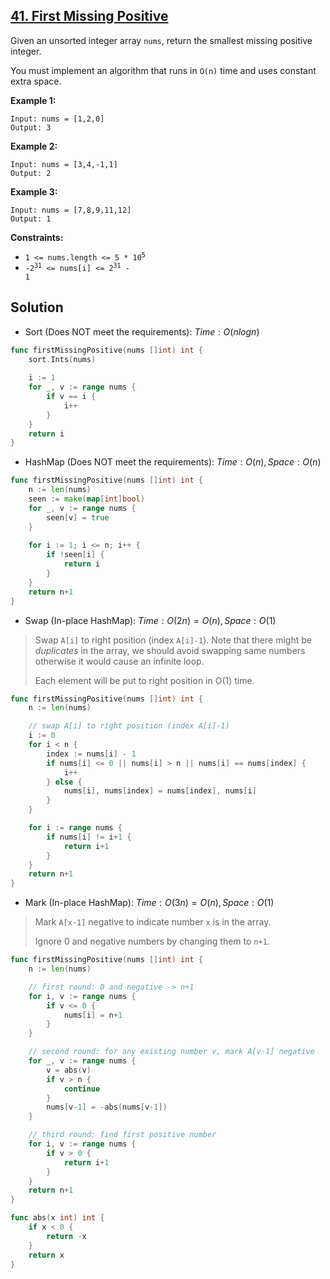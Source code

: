 ## [41. First Missing Positive](https://leetcode.com/problems/first-missing-positive/)


Given an unsorted integer array `nums`, return the smallest missing positive integer.

You must implement an algorithm that runs in `O(n)` time and uses constant extra space.

**Example 1:**

```
Input: nums = [1,2,0]
Output: 3
```

**Example 2:**

```
Input: nums = [3,4,-1,1]
Output: 2
```

**Example 3:**

```
Input: nums = [7,8,9,11,12]
Output: 1
```

**Constraints:**

*   <code>1 <= nums.length <= 5 * 10<sup>5</sup></code>
*   <code>-2<sup>31</sup> <= nums[i] <= 2<sup>31</sup> - 1</code>



## Solution

- Sort (Does NOT meet the requirements):	$Time: O(nlogn)$ 

```go
func firstMissingPositive(nums []int) int {
    sort.Ints(nums)
    
    i := 1
    for _, v := range nums {
        if v == i {
            i++
        }
    }
    return i
}
```

- HashMap (Does NOT meet the requirements):	$Time: O(n), Space: O(n)$ 

```go
func firstMissingPositive(nums []int) int {
    n := len(nums)    
    seen := make(map[int]bool)
    for _, v := range nums {
        seen[v] = true
    }
    
    for i := 1; i <= n; i++ {
        if !seen[i] {
            return i
        }
    }
    return n+1
}
```



- Swap (In-place HashMap):	$Time: O(2n) = O(n), Space: O(1)$ 

> Swap `A[i]` to right position (index `A[i]-1`). Note that there might be *duplicates* in the array, we should avoid swapping same numbers otherwise it would cause an infinite loop.
>
> Each element will be put to right position in O(1) time.

```go
func firstMissingPositive(nums []int) int {
	n := len(nums)

	// swap A[i] to right position (index A[i]-1)
	i := 0
	for i < n {
		index := nums[i] - 1
		if nums[i] <= 0 || nums[i] > n || nums[i] == nums[index] {
			i++
		} else {
			nums[i], nums[index] = nums[index], nums[i]
		}
	}

	for i := range nums {
		if nums[i] != i+1 {
			return i+1
		}
	}
	return n+1
}
```

- Mark (In-place HashMap):	$Time: O(3n) = O(n), Space: O(1)$ 

> Mark `A[x-1]` negative to indicate number `x` is in the array.
>
> Ignore 0 and negative numbers by changing them to `n+1`.

```go
func firstMissingPositive(nums []int) int {
    n := len(nums)

	// first round: 0 and negative -> n+1
	for i, v := range nums {
		if v <= 0 {
			nums[i] = n+1
		}
	}

	// second round: for any existing number v, mark A[v-1] negative
	for _, v := range nums {
		v = abs(v)
		if v > n {
			continue
		}
		nums[v-1] = -abs(nums[v-1])
	}

	// third round: find first positive number
	for i, v := range nums {
		if v > 0 {
			return i+1
		}
	}
	return n+1
}

func abs(x int) int {
	if x < 0 {
		return -x
	}
	return x
}
```

